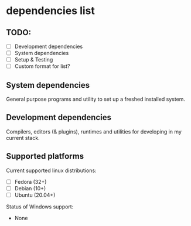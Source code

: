 # dependencies list
## TODO:
- [ ] Development dependencies
- [ ] System dependencies
- [ ] Setup & Testing
- [ ] Custom format for list?

## System dependencies
General purpose programs and utility to set up a freshed installed system.  

## Development dependencies
Compilers, editors (& plugins), runtimes and utilities for developing in my current stack.

## Supported platforms

Current supported linux distributions:
- [ ] Fedora (32+)
- [ ] Debian (10+)
- [ ] Ubuntu (20.04+)

Status of Windows support:
- None

